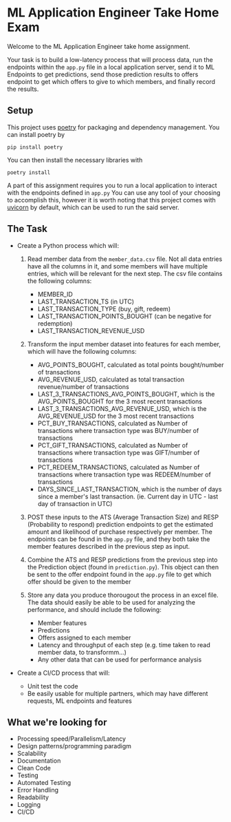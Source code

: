 # ML Application Engineer Take Home Exam
Welcome to the ML Application Engineer take home assignment.

Your task is to build a low-latency process that will process data, run the endpoints within the `app.py` file in a local application server, send it to ML Endpoints to get predictions, send those prediction results to offers endpoint to get which offers to give to which members, and finally record the results. 

## Setup
This project uses [poetry](https://python-poetry.org/) for packaging and dependency management. You can install poetry by

```
pip install poetry
```

You can then install the necessary libraries with

```
poetry install
```

A part of this assignment requires you to run a local application to interact with the endpoints defined in `app.py` You can use any tool of your choosing to accomplish this, however it is worth noting that this project comes with [uvicorn](https://www.uvicorn.org/) by default, which can be used to run the said server.

## The Task
- Create a Python process which will:

    1. Read member data from the `member_data.csv` file. Not all data entries have all the columns in it, and some members will have multiple entries, which will be relevant for the next step. The csv file contains the following columns:
        - MEMBER_ID
        - LAST_TRANSACTION_TS (in UTC)
        - LAST_TRANSACTION_TYPE (buy, gift, redeem)
        - LAST_TRANSACTION_POINTS_BOUGHT (can be negative for redemption)
        - LAST_TRANSACTION_REVENUE_USD

    2. Transform the input member dataset into features for each member, which will have the following columns:

        - AVG_POINTS_BOUGHT, calculated as $\text{total points bought} / \text{number of transactions}$
        - AVG_REVENUE_USD, calculated as $\text{total transaction revenue} / \text{number of transactions}$
        - LAST_3_TRANSACTIONS_AVG_POINTS_BOUGHT, which is the AVG_POINTS_BOUGHT for the 3 most recent transactions
        - LAST_3_TRANSACTIONS_AVG_REVENUE_USD, which is the AVG_REVENUE_USD for the 3 most recent transactions
        - PCT_BUY_TRANSACTIONS, calculated as $\text{Number of transactions where transaction type was BUY} / \text{number of transactions}$
        - PCT_GIFT_TRANSACTIONS, calculated as $\text{Number of transactions where transaction type was GIFT} / \text{number of transactions}$
        - PCT_REDEEM_TRANSACTIONS, calculated as $\text{Number of transactions where transaction type was REDEEM} / \text{number of transactions}$
        - DAYS_SINCE_LAST_TRANSACTION, which is the number of days since a member's last transaction. (ie. Current day in UTC - last day of transaction in UTC)

    3. POST these inputs to the ATS (Average Transaction Size) and RESP (Probability to respond) prediction endpoints to get the estimated amount and likelihood of purchase respectively per member. The endpoints can be found in the `app.py` file, and they both take the member features described in the previous step as input.
    4. Combine the ATS and RESP predictions from the previous step into the Prediction object (found in `prediction.py`). This object can then be sent to the offer endpoint found in the `app.py` file to get which offer should be given to the member
    5. Store any data you produce thorougout the process in an excel file. The data should easily be able to be used for analyzing the performance, and should include the following:
        - Member features
        - Predictions
        - Offers assigned to each member
        - Latency and throughput of each step (e.g. time taken to read member data, to transformm...)
        - Any other data that can be used for performance analysis

- Create a CI/CD process that will:
  - Unit test the code
  - Be easily usable for multiple partners, which may have different requests, ML endpoints and features
## What we're looking for
- Processing speed/Parallelism/Latency
- Design patterns/programming paradigm
- Scalability
- Documentation
- Clean Code
- Testing
- Automated Testing
- Error Handling
- Readability
- Logging
- CI/CD
